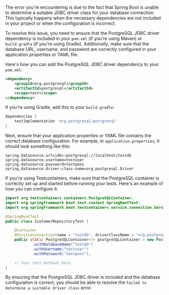 The error you're encountering is due to the fact that Spring Boot is unable to determine a suitable JDBC driver class for your database connection. This typically happens when the necessary dependencies are not included in your project or when the configuration is incorrect.

To resolve this issue, you need to ensure that the PostgreSQL JDBC driver dependency is included in your `pom.xml` (if you're using Maven) or `build.gradle` (if you're using Gradle). Additionally, make sure that the database URL, username, and password are correctly configured in your application properties or YAML file.

Here's how you can add the PostgreSQL JDBC driver dependency to your `pom.xml`:

```xml
<dependency>
    <groupId>org.postgresql</groupId>
    <artifactId>postgresql</artifactId>
    <scope>test</scope>
</dependency>
```

If you're using Gradle, add this to your `build.gradle`:

```groovy
dependencies {
    testImplementation 'org.postgresql:postgresql'
}
```

Next, ensure that your application properties or YAML file contains the correct database configuration. For example, in `application.properties`, it should look something like this:

```properties
spring.datasource.url=jdbc:postgresql://localhost/testdb
spring.datasource.username=testuser
spring.datasource.password=testpass
spring.datasource.driver-class-name=org.postgresql.Driver
```

If you're using Testcontainers, make sure that the PostgreSQL container is correctly set up and started before running your tests. Here's an example of how you can configure it:

```java
import org.testcontainers.containers.PostgreSQLContainer;
import org.springframework.boot.test.context.SpringBootTest;
import org.springframework.boot.testcontainers.service.connection.ServiceConnection;

@SpringBootTest
public class CustomerRepositoryTest {

    @Container
    @ServiceConnection(name = "testdb", driverClassName = "org.postgresql.Driver")
    public static PostgreSQLContainer<?> postgreSQLContainer = new PostgreSQLContainer<>("postgres:latest")
            .withDatabaseName("testdb")
            .withUsername("testuser")
            .withPassword("testpass");

    // Your test methods here
}
```

By ensuring that the PostgreSQL JDBC driver is included and the database configuration is correct, you should be able to resolve the `Failed to determine a suitable driver class` error.